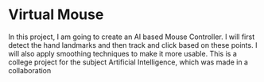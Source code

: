 # Virtual Mouse
In this project, I am going to create an AI based Mouse Controller. I will first detect the hand landmarks and then track and click based on these points. I will also apply smoothing techniques to make it more usable.
This is a college project for the subject Artificial Intelligence, which was made in a collaboration
